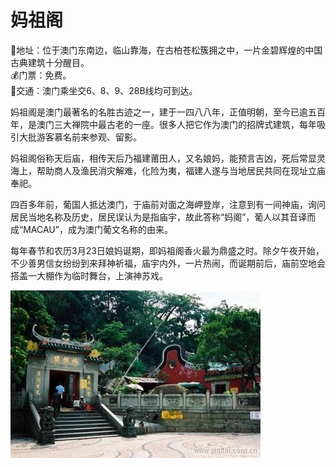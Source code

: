 # 妈祖阁  
📍地址：位于澳门东南边，临山靠海，在古柏苍松簇拥之中，一片金碧辉煌的中国古典建筑十分醒目。  
💰门票：免费。  
🚌交通：澳门乘坐交6、8、9、28B线均可到达。  
  
妈祖阁是澳门最著名的名胜古迹之一，建于一四八八年，正值明朝，至今已逾五百年，是澳门三大禅院中最古老的一座。很多人把它作为澳门的招牌式建筑，每年吸引大批游客慕名前来参观、留影。  
  
妈祖阁俗称天后庙，相传天后乃福建莆田人，又名娘妈，能预言吉凶，死后常显灵海上，帮助商人及渔民消灾解难，化险为夷，福建人遂与当地居民共同在现址立庙奉祀。  
  
四百多年前，葡国人抵达澳门，于庙前对面之海岬登岸，注意到有一间神庙，询问居民当地名称及历史，居民误认为是指庙宇，故此答称“妈阁”，葡人以其音译而成“MACAU”，成为澳门葡文名称的由来。  
  
每年春节和农历3月23日娘妈诞期，即妈祖阁香火最为鼎盛之时。除夕午夜开始，不少善男信女纷纷到来拜神祈福，庙宇内外，一片热闹，而诞期前后，庙前空地会搭盖一大棚作为临时舞台，上演神苏戏。  
  
![](https://raw.githubusercontent.com/szqq0512/Pic/main/img/202201212058027.png)  